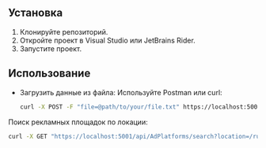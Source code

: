 ## Установка
1. Клонируйте репозиторий.
2. Откройте проект в Visual Studio или JetBrains Rider.
3. Запустите проект.

## Использование
- Загрузить данные из файла:
  Используйте Postman или curl:
  ```bash
  curl -X POST -F "file=@path/to/your/file.txt" https://localhost:5001/api/AdPlatforms/upload
Поиск рекламных площадок по локации:

```bash
curl -X GET "https://localhost:5001/api/AdPlatforms/search?location=/ru/svrd/revda"
